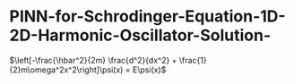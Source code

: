 # PINN-for-Schrodinger-Equation-1D-2D-Harmonic-Oscillator-Solution-
$\left[-\frac{\hbar^2}{2m} \frac{d^2}{dx^2} + \frac{1}{2}m\omega^2x^2\right]\psi(x) = E\psi(x)$
